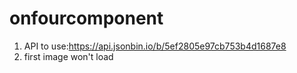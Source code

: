 # onfourcomponent
1) API to use:https://api.jsonbin.io/b/5ef2805e97cb753b4d1687e8
2) first image won't load
